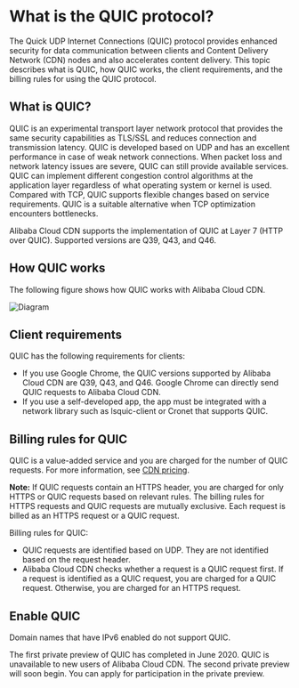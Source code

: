 # What is the QUIC protocol?

The Quick UDP Internet Connections \(QUIC\) protocol provides enhanced security for data communication between clients and Content Delivery Network \(CDN\) nodes and also accelerates content delivery. This topic describes what is QUIC, how QUIC works, the client requirements, and the billing rules for using the QUIC protocol.

## What is QUIC?

QUIC is an experimental transport layer network protocol that provides the same security capabilities as TLS/SSL and reduces connection and transmission latency. QUIC is developed based on UDP and has an excellent performance in case of weak network connections. When packet loss and network latency issues are severe, QUIC can still provide available services. QUIC can implement different congestion control algorithms at the application layer regardless of what operating system or kernel is used. Compared with TCP, QUIC supports flexible changes based on service requirements. QUIC is a suitable alternative when TCP optimization encounters bottlenecks.

Alibaba Cloud CDN supports the implementation of QUIC at Layer 7 \(HTTP over QUIC\). Supported versions are Q39, Q43, and Q46.

## How QUIC works

The following figure shows how QUIC works with Alibaba Cloud CDN.

![Diagram](https://static-aliyun-doc.oss-cn-hangzhou.aliyuncs.com/assets/img/en-US/5163723061/p54879.png)

## Client requirements

QUIC has the following requirements for clients:

-   If you use Google Chrome, the QUIC versions supported by Alibaba Cloud CDN are Q39, Q43, and Q46. Google Chrome can directly send QUIC requests to Alibaba Cloud CDN.
-   If you use a self-developed app, the app must be integrated with a network library such as lsquic-client or Cronet that supports QUIC.

## Billing rules for QUIC

QUIC is a value-added service and you are charged for the number of QUIC requests. For more information, see [CDN pricing](https://www.aliyun.com/price/product?spm=5176.175459.915900.btn2.3749312f2FsBxF#/cdn/detail).

**Note:** If QUIC requests contain an HTTPS header, you are charged for only HTTPS or QUIC requests based on relevant rules. The billing rules for HTTPS requests and QUIC requests are mutually exclusive. Each request is billed as an HTTPS request or a QUIC request.

Billing rules for QUIC:

-   QUIC requests are identified based on UDP. They are not identified based on the request header.
-   Alibaba Cloud CDN checks whether a request is a QUIC request first. If a request is identified as a QUIC request, you are charged for a QUIC request. Otherwise, you are charged for an HTTPS request.

## Enable QUIC

Domain names that have IPv6 enabled do not support QUIC.

The first private preview of QUIC has completed in June 2020. QUIC is unavailable to new users of Alibaba Cloud CDN. The second private preview will soon begin. You can apply for participation in the private preview.

